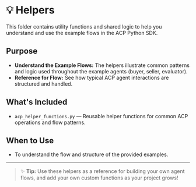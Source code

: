 # 💡 Helpers

This folder contains utility functions and shared logic to help you understand and use the example flows in the ACP Python SDK.

## Purpose

- **Understand the Example Flows:** The helpers illustrate common patterns and logic used throughout the example agents (buyer, seller, evaluator).
- **Reference for Flow:** See how typical ACP agent interactions are structured and handled.

## What's Included

- `acp_helper_functions.py` — Reusable helper functions for common ACP operations and flow patterns.

## When to Use

- To understand the flow and structure of the provided examples.

---

> ✨ **Tip:** Use these helpers as a reference for building your own agent flows, and add your own custom functions as your project grows! 
